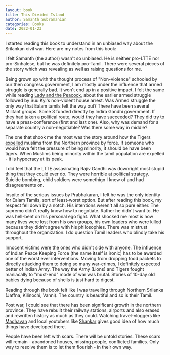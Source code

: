 ```yaml
---
layout: book
title: This Divided Island
author: Samanth Subramanian
categories: Books
date: 2022-01-23
---
```


I started reading this book to understand in an unbiased way about the Srilankan civil war. Here are my notes from this book:

I felt Samanth (the author) wasn't so unbiased. He is neither pro-LTTE nor pro-Sinhalese, but he was definitely pro-Tamil. There were several pieces of the story which was revealing as well as raising questions for me.

Being grown up with the thought process of "Non-violence" schooled by our  then congress government, I am mostly under the influence that armed struggle is generally bad. It won't end up in a positive impact. I felt the same while reading [Lady and the Peacock](https://www.amazon.in/Lady-Peacock-Life-Aung-Burma/dp/184604250X/), about the earlier armed struggle followed by Suu Kyi's non-violent house arrest. Was Armed struggle the only way that Ealam tamils felt the way out? There have been several Militant groups. Some 3 funded directly by Indira Gandhi government. If they had taken a political route, would they have succeeded? They did try to have a press-conference (first and last one). Also, why was demand for a separate country a non-negotiable? Was there some way in middle?

The one that shook me the most was the story around how the Tigers [expelled](https://en.wikipedia.org/wiki/Expulsion_of_Muslims_from_the_Northern_province_by_LTTE) muslims from the Northern province by force. If someone who would have felt the pressure of being minority, it should be have been tigers. When Muslims being minority within the tamil population are expelled - it is hypocracy at its peak.

I did feel that the LTTE assasinating  Rajiv Gandhi was downright most stupid thing that they could ever do. They were horrible at political strategy. Suicide bombing, child soldiers were somethign I knew of and had disagreements on.

Inspite of the serious issues by Prabhakaran, I felt he was the only identity for Ealam Tamils, sort of least-worst option. But after reading this book, my respect fell down by a notch. His intentions weren't all so pure either. The supremo didn't really know how to negotiate. Rather he didn't want to. He was hell-bent on his personal ego fight.  What shocked me most is how many lives were lost from his own groups, his own leaders who were killed because they didn't agree with his philosophies. There was mistrust throughout the organization. I do question Tamil leaders who blindly take his support.

Innocent victims were the ones who didn't side with anyone. The influence of Indian Peace Keeping Force (the name itself is ironic) has to be awarded one of the worst ever interventions. Moving from dropping food packets to directly attacking them to doing so many war-crimes, I definitely expected better of Indian Army. The way the Army (Lions) and Tigers fought maniacally to "must-end" mode of war was brutal. Stories of 10-day old babies dying because of shells is just hard to digest.

Reading through the book felt like I was travelling through Northern Srilanka (Jaffna, Kilinochi, Vanni). The country is beautiful and so is their Tamil.

Post war, I could see that there has been significant growth in the northern province. They have rebuilt their railway stations, airports and also erased and rewritten history as much as they could.  Watching travel-vloggers like [Madhavan](https://youtube.com/playlist?list=PLBPx95F1HiDWSy8sMMyc2haxschrHyfr_) and local youtubers like [Shankar](https://www.youtube.com/c/KSSHANKAR) gives good idea of how much things have developed there.


People have been left with scars. There will be untold stories. These scars will remain - abandoned houses, missing people, conflicted families. Only way to resolve them is to let them flourish - in their own way.
